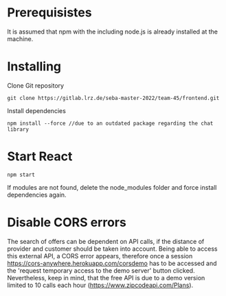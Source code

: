 # Prerequisistes
It is assumed that npm with the including node.js is already installed at the machine. 
# Installing

Clone Git repository
```
git clone https://gitlab.lrz.de/seba-master-2022/team-45/frontend.git
```

Install dependencies
```
npm install --force //due to an outdated package regarding the chat library
```

# Start React

```
npm start
```
If modules are not found, delete the node_modules folder and force install dependencies again.

# Disable CORS errors
The search of offers can be dependent on API calls, if the distance of provider and customer should be taken into account. Being able to access this external API, a CORS error appears, therefore once a session https://cors-anywhere.herokuapp.com/corsdemo has to be accessed and the 'request temporary access to the demo server' button clicked. Nevertheless, keep in mind, that the free API is due to a demo version limited to 10 calls each hour (https://www.zipcodeapi.com/Plans). 
